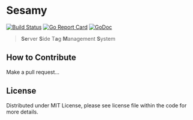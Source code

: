 # Sesamy

[![Build Status](https://github.com/foomo/sesamy-go/actions/workflows/test.yml/badge.svg?branch=main&event=push)](https://github.com/foomo/sesamy-go/actions/workflows/test.yml)
[![Go Report Card](https://goreportcard.com/badge/github.com/foomo/sesamy-go)](https://goreportcard.com/report/github.com/foomo/sesamy-go)
[![GoDoc](https://godoc.org/github.com/foomo/sesamy-go?status.svg)](https://godoc.org/github.com/foomo/sesamy-go)

> **Se**rver **S**ide T**a**g **M**anagement **S**ystem

## How to Contribute

Make a pull request...

## License

Distributed under MIT License, please see license file within the code for more details.
